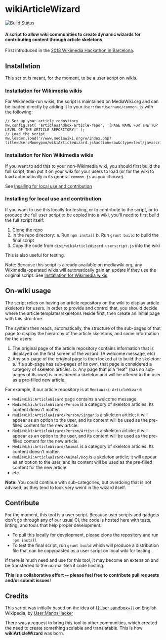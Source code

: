 # wikiArticleWizard

[![Build Status](https://travis-ci.com/mooeypoo/wikiArticleWizard.svg?branch=master)](https://travis-ci.com/mooeypoo/wikiArticleWizard)

#### A script to allow wiki communities to create dynamic wizards for contributing content through article skeletons

First introduced in the [2018 Wikimedia Hackathon in Barcelona](https://www.mediawiki.org/wiki/Wikimedia_Hackathon_2018).

## Installation
This script is meant, for the moment, to be a user script on wikis.

[](#installing-wikimedia-wikis)
### Installation for Wikimedia wikis
For Wikimedia-run wikis, the script is maintained on MediaWiki.org and can be loaded directly by adding it to your `User:YourUsername/common.js` with the following:

```javacript
// Set up your article repository
mw.config.set( 'articlesandbox-article-repo', '[PAGE NAME FOR THE TOP LEVEL OF THE ARTICLE REPOSITORY]' );
// Load the script
mw.loader.load('//www.mediawiki.org/w/index.php?title=User:Mooeypoo/wikiArticleWizard.js&action=raw&ctype=text/javascript');
```

### Installation for Non Wikimedia wikis
If you want to add this to your non-Wikimedia wiki, you should first build the full script, then put it on your wiki for your users to load (or for the wiki to load automatically in its general `common.js` as you choose).

See [Insalling for local use and contribution](#installing-local)

[](#installing-local)
### Installing for local use and contribution
If you want to use this locally for testing, or to contribute to the script, or to produce the full user script to be copied into a wiki, you'll need to first build the full script itself:

1. Clone the repo
2. In the repo directory:
	a. Run `npm install`
	b. Run `grunt build` to build the final script
3. Copy the code from `dist/wikiArticleWizard.userscript.js` into the wiki

This is also useful for testing.

Note: Because this script is already available on mediawiki.org, any Wikimedia-operated wikis will automatically gain an update if they use the original script. See [Installation for Wikimedia wikis](#installing-wikimedia-wikis)

## On-wiki usage
The script relies on having an article repository on the wiki to display article skeletons for users. In order to provide and control that, you should decide where the article templates/skeletons reside first, then create an initial page with this structure.

The system then reads, automatically, the structure of the sub-pages of that page to display the hierarchy of the article skeletons, and some information for the users:

1. The original page of the article repository contains information that is displayed on the first screen of the wizard. (A welcome message, etc)
2. Any sub-page of the original page is then looked at to build the skeleton:
	a. If a sub-page has sub-pages of its own, that page is considered a category of skeleton articles.
	b. Any page that is a "leaf" (has no sub-pages of its own) is considered a skeleton and will be offered to the user as a pre-filled new article.

For example, if our article repository is at `MediaWiki:ArticleWizard`:

- `MediaWiki:ArticleWizard` page contains a welcome message
- `MediaWiki:ArticleWizard/Person` is a category of skeleton articles. Its content doesn't matter.
- `MediaWiki:ArticleWizard/Person/Singer` is a skeleton article; it will appear as an option to the user, and its content will be used as the pre-filled content for the new article.
- `MediaWiki:ArticleWizard/Person/Artist` is a skeleton article; it will appear as an option to the user, and its content will be used as the pre-filled content for the new article.
- `MediaWiki:ArticleWizard/Animal` is a category of skeleton articles. Its content doesn't matter.
- `MediaWiki:ArticleWizard/Animal/Dog` is a skeleton article; it will appear as an option to the user, and its content will be used as the pre-filled content for the new article.
- etc

**Note:** You could continue with sub-categories, but overdoing that is not advised, as they tend to look very weird in the wizard itself.

## Contribute
For the moment, this tool is a user script. Because user scripts and gadgets don't go through any of our usual CI, the code is hosted here with tests, linting, and tools that help proper development.

* To pull this locally for development, please clone the repository and run `npm install`
* To test the final script, run `grunt build` which will produce a distribution file that can be copy/pasted as a user script on local wiki for testing.

If there is much need and use for this tool, it may become an extension and be transferred to the normal Gerrit code hosting.

**This is a collaborative effort -- please feel free to contribute pull requests and/or submit issues!**

## Credits
This script was initially based on the idea of [{{User sandbox+}}](https://en.wikipedia.org/wiki/Template:User_sandbox%2B) on English Wikipedia, by [User:ManosHacker](https://en.wikipedia.org/wiki/User:ManosHacker)

There was a request to bring this tool to other communities, which created the need to create something scalable and translatable. This is how **wikiArticleWizard** was born.
